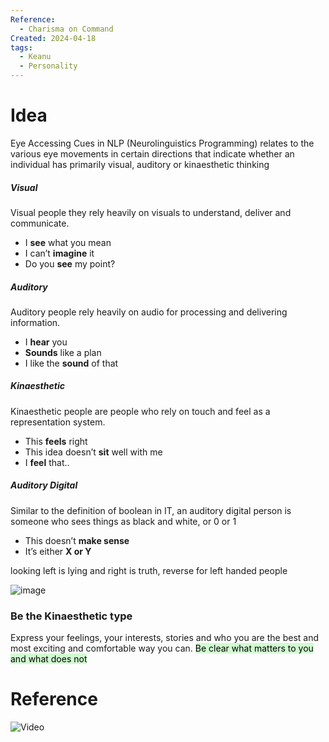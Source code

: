 ```yaml
---
Reference:
  - Charisma on Command
Created: 2024-04-18
tags:
  - Keanu
  - Personality
---
```

# Idea

Eye Accessing Cues in NLP  (Neurolinguistics Programming) relates to the various eye movements in certain directions that indicate whether an individual has primarily visual, auditory or kinaesthetic thinking
##### Visual
Visual people they rely heavily on visuals to understand, deliver and communicate.
- I **see** what you mean
- I can’t **imagine** it
- Do you **see** my point?
##### Auditory
Auditory people rely heavily on audio for processing and delivering information.
- I **hear** you
- **Sounds** like a plan
- I like the **sound** of that

##### Kinaesthetic
Kinaesthetic people are people who rely on touch and feel as a representation system.
- This **feels** right
- This idea doesn’t **sit** well with me
- I **feel** that..

##### Auditory Digital
Similar to the definition of boolean in IT, an auditory digital person is someone who sees things as black and white, or 0 or 1
- This doesn’t **make sense**
- It’s either **X or Y**

looking left is lying and right is truth, reverse for left handed people

![image](https://miro.medium.com/v2/resize:fit:790/1*QtG9OqL1qWKiU8SoWBjT4w.png)
### **Be the Kinaesthetic type**
Express your feelings, your interests, stories and who you are the best and most exciting and comfortable way you can.
<mark style="background: #BBFABBA6;">Be clear what matters to you and what does not
</mark>
# Reference

![Video](https://www.youtube.com/watch?v=wHHwE8Y-pqk&ab_channel=CharismaonCommand)